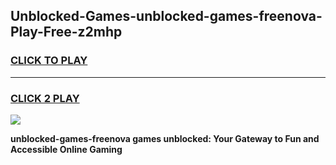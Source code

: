 
## Unblocked-Games-unblocked-games-freenova-Play-Free-z2mhp
<h3>
<a href="https://premium76.site?title=unblocked-games-freenova&ref=22A">CLICK TO PLAY</a></h3>
<hr>

<h3>
<a href="https://premium76.site?title=unblocked-games-freenova&ref=22A">CLICK 2 PLAY</a>
  
</h3>

<a href="https://premium76.site?title=unblocked-games-freenova&ref=22A"><img src="https://clearcache.store/games.png"></a>


**unblocked-games-freenova games unblocked: Your Gateway to Fun and Accessible Online Gaming**
